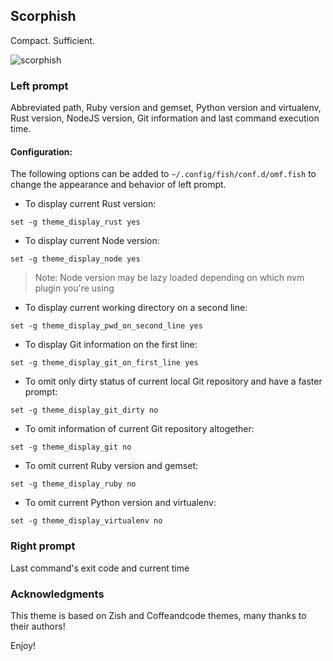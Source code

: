 ## Scorphish

Compact. Sufficient.

![scorphish](https://user-images.githubusercontent.com/2112697/60178902-def52b80-97f2-11e9-961d-0f7c115ccc49.png)

### Left prompt

Abbreviated path, Ruby version and gemset, Python version and virtualenv, Rust
version, NodeJS version, Git information and last command execution time.

#### Configuration:

The following options can be added to `~/.config/fish/conf.d/omf.fish` to change
the appearance and behavior of left prompt.

 * To display current Rust version:

```fish
set -g theme_display_rust yes
```

 * To display current Node version:

```fish
set -g theme_display_node yes
```

> Note: Node version may be lazy loaded depending on which nvm plugin you're
> using

 * To display current working directory on a second line:

```fish
set -g theme_display_pwd_on_second_line yes
```

 * To display Git information on the first line:

```fish
set -g theme_display_git_on_first_line yes
```

 * To omit only dirty status of current local Git repository and have
   a faster prompt:

```fish
set -g theme_display_git_dirty no
```

 * To omit information of current Git repository altogether:

```fish
set -g theme_display_git no

```

 * To omit current Ruby version and gemset:

```fish
set -g theme_display_ruby no

```

 * To omit current Python version and virtualenv:

```fish
set -g theme_display_virtualenv no

```

### Right prompt

Last command's exit code and current time

### Acknowledgments

This theme is based on Zish and Coffeandcode themes, many thanks to their
authors!

Enjoy!
